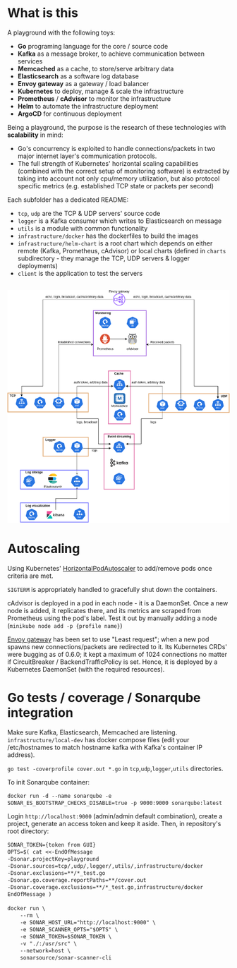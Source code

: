 # What is this

A playground with the following toys:
- **Go** programing language for the core / source code
- **Kafka** as a message broker, to achieve communication between services
- **Memcached** as a cache, to store/serve arbitrary data
- **Elasticsearch** as a software log database
- **Envoy gateway** as a gateway / load balancer
- **Kubernetes** to deploy, manage & scale the infrastructure
- **Prometheus** / **cAdvisor** to monitor the infrastructure
- **Helm** to automate the infrastructure deployment
- **ArgoCD** for continuous deployment

Being a playground, the purpose is the research of these technologies with **scalability** in mind:
- Go's concurrency is exploited to handle connections/packets in two major internet layer's communication protocols.
- The full strength of Kubernetes' horizontal scaling capabilities (combined with the correct setup of monitoring software) is extracted by taking into account not only cpu/memory utilization, but also protocol specific metrics (e.g. established TCP state or packets per second)

Each subfolder has a dedicated README:
- `tcp`, `udp` are the TCP & UDP servers' source code
- `logger` is a Kafka consumer which writes to Elasticsearch on message
- `utils` is a module with common functionality
- `infrastructure/docker` has the dockerfiles to build the images
- `infrastructure/helm-chart` is a root chart which depends on either remote (Kafka, Prometheus, cAdvisor) or local charts (defined in `charts` subdirectory - they manage the TCP, UDP servers & logger deployments)
- `client` is the application to test the servers

##

![Architecture](docs/images/architecture.png?raw=true "Architecture")


# Autoscaling

Using Kubernetes' [HorizontalPodAutoscaler](https://kubernetes.io/docs/tasks/run-application/horizontal-pod-autoscale/) to add/remove pods once criteria are met.

`SIGTERM` is appropriately handled to gracefully shut down the containers.

cAdvisor is deployed in a pod in each node - it is a DaemonSet. Once a new node is added, it replicates there, and its metrics are scraped from Prometheus using the pod's label. Test it out by manually adding a node (`minikube node add -p {profile name}`)


[Envoy gateway](https://gateway.envoyproxy.io/) has been set to use "Least request"; when a new pod spawns new connections/packets are redirected to it. Its Kubernetes CRDs' were bugging as of 0.6.0; it kept a maximum of 1024 connections no matter if CircuitBreaker / BackendTrafficPolicy is set. Hence, it is deployed by a Kubernetes DaemonSet (with the required resources).

# Go tests / coverage / Sonarqube integration

Make sure Kafka, Elasticsearch, Memcached are listening. `infrastructure/local-dev` has docker compose files (edit your /etc/hostnames to match hostname kafka with Kafka's container IP address).

`go test -coverprofile cover.out *.go` in `tcp`,`udp`,`logger`,`utils` directories.


To init Sonarqube container:
```
docker run -d --name sonarqube -e SONAR_ES_BOOTSTRAP_CHECKS_DISABLE=true -p 9000:9000 sonarqube:latest
```

Login `http://localhost:9000` (admin/admin default combination), create a project, generate an access token and keep it aside. Then, in repository's root directory:
```
SONAR_TOKEN={token from GUI}
OPTS=$( cat <<-EndOfMessage
-Dsonar.projectKey=playground
-Dsonar.sources=tcp/,udp/,logger/,utils/,infrastructure/docker
-Dsonar.exclusions=**/*_test.go
-Dsonar.go.coverage.reportPaths=**/cover.out
-Dsonar.coverage.exclusions=**/*_test.go,infrastructure/docker
EndOfMessage )

docker run \
    --rm \
    -e SONAR_HOST_URL="http://localhost:9000" \
    -e SONAR_SCANNER_OPTS="$OPTS" \
    -e SONAR_TOKEN=$SONAR_TOKEN \
    -v "./:/usr/src" \
    --network=host \
    sonarsource/sonar-scanner-cli
```